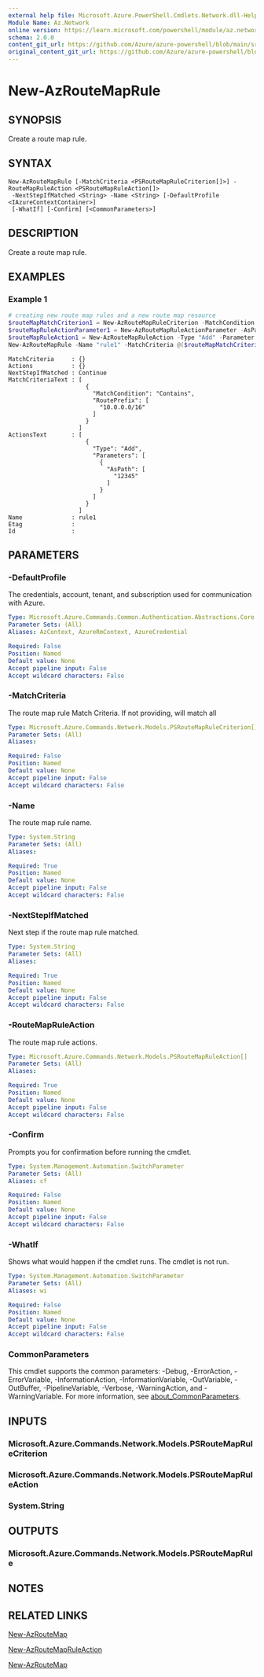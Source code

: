 ```yaml
---
external help file: Microsoft.Azure.PowerShell.Cmdlets.Network.dll-Help.xml
Module Name: Az.Network
online version: https://learn.microsoft.com/powershell/module/az.network/new-azroutemaprule
schema: 2.0.0
content_git_url: https://github.com/Azure/azure-powershell/blob/main/src/Network/Network/help/New-AzRouteMapRule.md
original_content_git_url: https://github.com/Azure/azure-powershell/blob/main/src/Network/Network/help/New-AzRouteMapRule.md
---
```


# New-AzRouteMapRule

## SYNOPSIS
Create a route map rule.

## SYNTAX

```
New-AzRouteMapRule [-MatchCriteria <PSRouteMapRuleCriterion[]>] -RouteMapRuleAction <PSRouteMapRuleAction[]>
 -NextStepIfMatched <String> -Name <String> [-DefaultProfile <IAzureContextContainer>]
 [-WhatIf] [-Confirm] [<CommonParameters>]
```

## DESCRIPTION
Create a route map rule.

## EXAMPLES

### Example 1

```powershell
# creating new route map rules and a new route map resource
$routeMapMatchCriterion1 = New-AzRouteMapRuleCriterion -MatchCondition "Contains" -RoutePrefix @("10.0.0.0/16")
$routeMapRuleActionParameter1 = New-AzRouteMapRuleActionParameter -AsPath @("12345")
$routeMapRuleAction1 = New-AzRouteMapRuleAction -Type "Add" -Parameter @($routeMapRuleActionParameter1)
New-AzRouteMapRule -Name "rule1" -MatchCriteria @($routeMapMatchCriterion1) -RouteMapRuleAction @($routeMapRuleAction1) -NextStepIfMatched "Continue"
```

```output
MatchCriteria     : {}
Actions           : {}
NextStepIfMatched : Continue
MatchCriteriaText : [
                      {
                        "MatchCondition": "Contains",
                        "RoutePrefix": [
                          "10.0.0.0/16"
                        ]
                      }
                    ]
ActionsText       : [
                      {
                        "Type": "Add",
                        "Parameters": [
                          {
                            "AsPath": [
                              "12345"
                            ]
                          }
                        ]
                      }
                    ]
Name              : rule1
Etag              :
Id                :
```

## PARAMETERS

### -DefaultProfile
The credentials, account, tenant, and subscription used for communication with Azure.

```yaml
Type: Microsoft.Azure.Commands.Common.Authentication.Abstractions.Core.IAzureContextContainer
Parameter Sets: (All)
Aliases: AzContext, AzureRmContext, AzureCredential

Required: False
Position: Named
Default value: None
Accept pipeline input: False
Accept wildcard characters: False
```

### -MatchCriteria
The route map rule Match Criteria. If not providing, will match all

```yaml
Type: Microsoft.Azure.Commands.Network.Models.PSRouteMapRuleCriterion[]
Parameter Sets: (All)
Aliases:

Required: False
Position: Named
Default value: None
Accept pipeline input: False
Accept wildcard characters: False
```

### -Name
The route map rule name.

```yaml
Type: System.String
Parameter Sets: (All)
Aliases:

Required: True
Position: Named
Default value: None
Accept pipeline input: False
Accept wildcard characters: False
```

### -NextStepIfMatched
Next step if the route map rule matched.

```yaml
Type: System.String
Parameter Sets: (All)
Aliases:

Required: True
Position: Named
Default value: None
Accept pipeline input: False
Accept wildcard characters: False
```

### -RouteMapRuleAction
The route map rule actions.

```yaml
Type: Microsoft.Azure.Commands.Network.Models.PSRouteMapRuleAction[]
Parameter Sets: (All)
Aliases:

Required: True
Position: Named
Default value: None
Accept pipeline input: False
Accept wildcard characters: False
```

### -Confirm
Prompts you for confirmation before running the cmdlet.

```yaml
Type: System.Management.Automation.SwitchParameter
Parameter Sets: (All)
Aliases: cf

Required: False
Position: Named
Default value: None
Accept pipeline input: False
Accept wildcard characters: False
```

### -WhatIf
Shows what would happen if the cmdlet runs. The cmdlet is not run.

```yaml
Type: System.Management.Automation.SwitchParameter
Parameter Sets: (All)
Aliases: wi

Required: False
Position: Named
Default value: None
Accept pipeline input: False
Accept wildcard characters: False
```

### CommonParameters
This cmdlet supports the common parameters: -Debug, -ErrorAction, -ErrorVariable, -InformationAction, -InformationVariable, -OutVariable, -OutBuffer, -PipelineVariable, -Verbose, -WarningAction, and -WarningVariable. For more information, see [about_CommonParameters](http://go.microsoft.com/fwlink/?LinkID=113216).

## INPUTS

### Microsoft.Azure.Commands.Network.Models.PSRouteMapRuleCriterion

### Microsoft.Azure.Commands.Network.Models.PSRouteMapRuleAction

### System.String

## OUTPUTS

### Microsoft.Azure.Commands.Network.Models.PSRouteMapRule

## NOTES

## RELATED LINKS

[New-AzRouteMap](./New-AzRouteMap.md)

[New-AzRouteMapRuleAction](./New-AzRouteMapRuleAction.md)

[New-AzRouteMap](./New-AzRouteMap.md)
